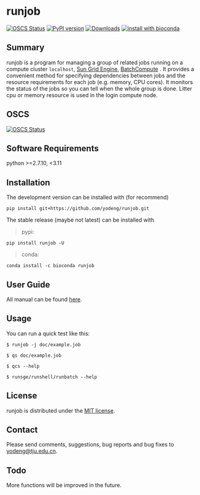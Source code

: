 # runjob

[![OSCS Status](https://www.oscs1024.com/platform/badge/yodeng/runjob.svg?size=small)](https://www.oscs1024.com/project/yodeng/runjob?ref=badge_small)
[![PyPI version](https://img.shields.io/pypi/v/runjob.svg?logo=pypi&logoColor=FFE873)](https://pypi.python.org/pypi/runjob)
[![Downloads](https://pepy.tech/badge/runjob)](https://pepy.tech/project/runjob)
[![install with bioconda](https://img.shields.io/badge/install%20with-bioconda-brightgreen.svg?style=flat)](https://anaconda.org/bioconda/runjob)

## Summary

runjob is a program for managing a group of related jobs running on a compute cluster `localhost`, [Sun Grid Engine](http://star.mit.edu/cluster/docs/0.93.3/guides/sge.html), [BatchCompute](https://help.aliyun.com/product/27992.html) .  It provides a convenient method for specifying dependencies between jobs and the resource requirements for each job (e.g. memory, CPU cores). It monitors the status of the jobs so you can tell when the whole group is done. Litter cpu or memory resource is used in the login compute node.

## OSCS

[![OSCS Status](https://www.oscs1024.com/platform/badge/yodeng/runjob.svg?size=large)](https://www.oscs1024.com/project/yodeng/runjob?ref=badge_large)

## Software Requirements

python >=2.7.10, <3.11

## Installation

The development version can be installed with (for recommend)

```
pip install git+https://github.com/yodeng/runjob.git
```

The stable release (maybe not latest) can be installed with

> pypi:

```
pip install runjob -U
```

> conda:

```
conda install -c bioconda runjob
```

## User Guide

All manual can be found [here](https://runjob.readthedocs.io/en/latest/).

## Usage

You can run a quick test like this:

	$ runjob -j doc/example.job
	
	$ qs doc/example.job
	
	$ qcs --help
	
	$ runsge/runshell/runbatch --help

## License

runjob is distributed under the [MIT license](./LICENSE).

## Contact

Please send comments, suggestions, bug reports and bug fixes to
yodeng@tju.edu.cn.

## Todo

More functions will be improved in the future.
